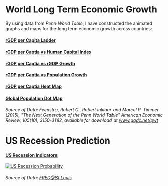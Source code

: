 # World Long Term Economic Growth

By using data from *Penn World Table*, I have constructed the animated graphs and maps for the long term economic growth across countries:

#### [rGDP per Capita Ladder](http://htmlpreview.github.io/?https://github.com/ken011001/data-visualization/blob/master/html/rGDP%20per%20Capita%20Ladder.html)

#### [rGDP per Captia vs Human Capital Index](http://htmlpreview.github.io/?https://github.com/ken011001/data-visualization/blob/master/html/PWT.html)

#### [rGDP per Captia vs rGDP Growth](http://htmlpreview.github.io/?https://github.com/ken011001/data-visualization/blob/master/html/PWT%20rGDP%20Growth.html)

#### [rGDP per Captia vs Population Growth](http://htmlpreview.github.io/?https://github.com/ken011001/data-visualization/blob/master/html/PWT%20Pop%20Growth.html)

#### [rGDP per Captia Heat Map](http://htmlpreview.github.io/?https://github.com/ken011001/data-visualization/blob/master/html/Global%20rGDP%20per%20Capita%20Heat%20Map.html)

#### [Global Population Dot Map](http://htmlpreview.github.io/?https://github.com/ken011001/data-visualization/blob/master/html/Global%20Pop%20Map.html)


###### Source of Data: *Feenstra, Robert C., Robert Inklaar and Marcel P. Timmer (2015), "The Next Generation of the Penn World Table" American Economic Review, 105(10), 3150-3182, available for download at www.ggdc.net/pwt*

# US Recession Prediction

#### [US Recession Indicators](https://research.stlouisfed.org/dashboard/48606)
[![US Recession Probability](https://mybinder.org/badge_logo.svg)](https://mybinder.org/v2/gh/ken011001/data-visualization/master?urlpath=lab/tree/US%20Recession%20Probability.ipynb)
###### Source of Data: *FRED@St.Louis*
